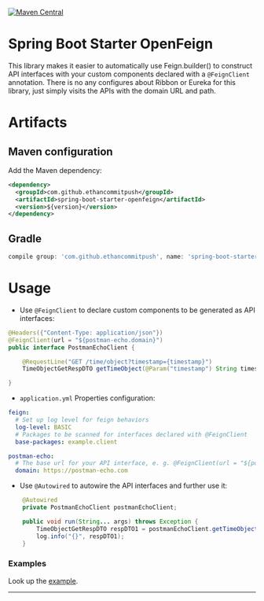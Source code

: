 [![Maven Central](https://maven-badges.herokuapp.com/maven-central/com.github.ethancommitpush/spring-boot-starter-openfeign/badge.png)](https://search.maven.org/artifact/spring-boot-starter-openfeign/spring-boot-starter-openfeign/)

Spring Boot Starter OpenFeign
=======================

This library makes it easier to automatically use Feign.builder() to construct API interfaces with your custom components declared with a `@FeignClient` annotation. 
There is no any configures about Ribbon or Eureka for this library, just simply visits the APIs with the domain URL and path.

# Artifacts

## Maven configuration

Add the Maven dependency:

```xml
<dependency>
  <groupId>com.github.ethancommitpush</groupId>
  <artifactId>spring-boot-starter-openfeign</artifactId>
  <version>${version}</version>
</dependency>
```

## Gradle 

```groovy
compile group: 'com.github.ethancommitpush', name: 'spring-boot-starter-openfeign', version: '${version}'
```

# Usage

* Use `@FeignClient` to declare custom components to be generated as API interfaces:

```java
@Headers({"Content-Type: application/json"})
@FeignClient(url = "${postman-echo.domain}")
public interface PostmanEchoClient {

    @RequestLine("GET /time/object?timestamp={timestamp}")
    TimeObjectGetRespDTO getTimeObject(@Param("timestamp") String timestamp);

}
```

* `application.yml` Properties configuration:

```yaml
feign:
  # Set up log level for feign behaviors
  log-level: BASIC
  # Packages to be scanned for interfaces declared with @FeignClient
  base-packages: example.client

postman-echo:
  # The base url for your API interface, e. g. @FeignClient(url = "${postman-echo.domain}")
  domain: https://postman-echo.com
```

* Use `@Autowired` to autowire the API interfaces and further use it:

```java
    @Autowired
    private PostmanEchoClient postmanEchoClient;

    public void run(String... args) throws Exception {
        TimeObjectGetRespDTO respDTO1 = postmanEchoClient.getTimeObject("2016-10-10");
        log.info("{}", respDTO1);
    }
```

### Examples
Look up the [example](https://github.com/ethancommitpush/spring-boot-starter-openfeign/tree/master/example).

---

